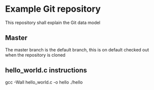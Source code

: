 Example Git repository
======================

This repository shall explain the Git data model

Master
------

The master branch is the default branch, this is on default checked out when the
repository is cloned

hello_world.c instructions
--------------------------
gcc -Wall hello_world.c -o hello
./hello


